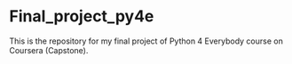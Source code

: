 # Final_project_py4e
This is the repository for my final project of Python 4 Everybody course on Coursera (Capstone).
